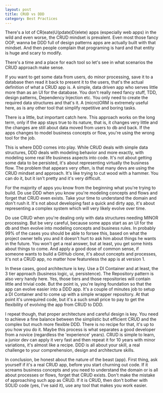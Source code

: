 ```yaml
---
layout: post
title: CRUD vs DDD
category: Best Practices
---
```


There's a lot of CR(eate)U(pdate)D(elete) apps (especially web apps) in the wild and even worse, the CRUD mindset is prevalent. Even most those fancy OOP, wanna be DDD full of design patterns apps are actually built with that mindset. And then people complain that programing is hard and that entity is huge and scary to modify.

 There's a time and a place for each tool so let's see in what scenarios the CRUD approach make sense.

 If you want to get some data from users, do minor processing, save it to a database then read it back to present it to the users, that's the actual definition of what a CRUD app is. A simple, data driven app who serves little more than as an UI for the database. You don't really need fancy stuff, TDD, design patterns, Dependency Injection etc. You only need to create the required data structures and that's it. A (micro)ORM is extremely useful here, as is any other tool that simplify repetitive and boring tasks.

 There is a little, but important catch here. This approach works on the long term, only if the app stays true to its nature, that is, it changes very little and the changes are still about data moved from users to db and back. If the apps changes to model business concepts or flow, you're using the wrong tool for the job.

 This is where DDD comes into play. While CRUD deals with simple data structures, DDD deals with modeling behavior and more exactly, with modeling some real life business aspects into code. It's not about getting some data to be persisted, it's about representing virtually the business flow. The problem that appears very often, is that many devs are using the CRUD mindset and approach. It's like trying to cut wood with a hammer. You can do it, but it isn't pretty and it's very difficult.

 For the majority of apps you know from the beginning what you're trying to build. Do use DDD when you know you're modeling concepts and flows and forget that CRUD even exists. Take your time to understand the domain and don't rush it. It's not about developing fast a quick and dirty app, it's about representing a complex system which will very likely evolve over time.

 Do use CRUD when you're dealing only with data structures needing MINOR processing. But be very careful, because some apps start as an UI for the db and then evolve into modeling concepts and business rules. In probably 99% of the cases you should be able to forsee this, based on what the project owner tells you and it doesn't hurt to ask him about things he wants in the future. You won't get a real answer, but at least, you get some hints about things to come. And apply a good dose of common sense, if someone wants to build a GitHub clone, it's about concepts and processes, it's not a CRUD app, no matter how featureless the app is at version 1.

 In these cases, good architecture is key. Use a DI Container and at least, the 3 tier approach (business logic, ui, persistence). The Repository pattern is also very handy here. Yes, those tiers and those repositories will contain little and trivial code. But the point is, you're laying foundation so that the app can evolve easier into a DDD app. It's a couple of minutes job to setup a DI Container and to come up with a simple wrapper repository. At that point it's unrequired code, but it's a such small price to pay to get the flexibility of evolving the app from CRUD to DDD.

 I repeat though, that proper architecture and careful design is key. You need to achieve a fine balance between the simplistic but efficient CRUD and the complex but much more flexible DDD. There is no recipe for that, it's up to you how you do it. Maybe this process is what separates a good developer from a novice (regardless the 'experience' years). CRUD is simple to learn, a junior dev can apply it very fast and then repeat it for 10 years with minor variations, it's almost like a recipe. DDD is all about your skill, a real challenge to your comprehension, design and architecture skills.

 In conclusion, be honest about the nature of the beast (app). First thing, ask yourself if it's a real CRUD app, before you start churning out code. If it screams business concepts and you need to understand the domain or is all about processes or flows, forget that CRUD exists. Don't make the mistake of approaching such app as CRUD. If it is CRUD, then don't bother with SOLID code (yes, I've said it), use any tool that makes you work easier.



